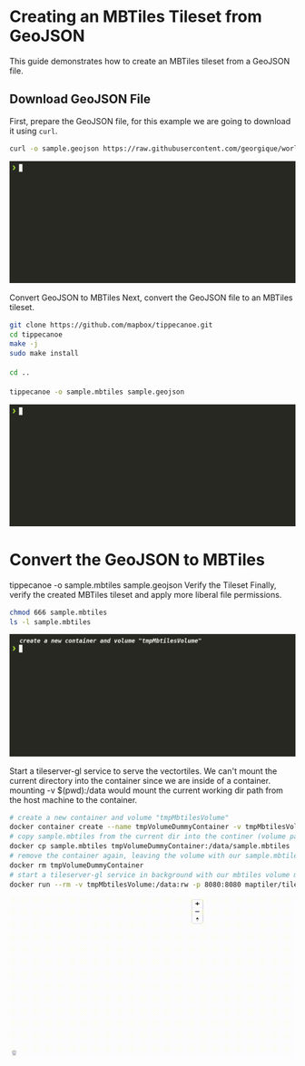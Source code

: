 # Creating an MBTiles Tileset from GeoJSON

This guide demonstrates how to create an MBTiles tileset from a GeoJSON file.

## Download GeoJSON File

First, prepare the GeoJSON file, for this example we are going to download it using `curl`.

<!--@abc: exec() -->
```bash
curl -o sample.geojson https://raw.githubusercontent.com/georgique/world-geojson/develop/areas/new_zealand/chatham_island.json
``` 

<img src="./assets/mbtiles_0.gif"/>

Convert GeoJSON to MBTiles
Next, convert the GeoJSON file to an MBTiles tileset.

<!--@abc: exec() -->
```bash
git clone https://github.com/mapbox/tippecanoe.git
cd tippecanoe
make -j
sudo make install

cd ..

tippecanoe -o sample.mbtiles sample.geojson
```

<img src="./assets/mbtiles_1.gif"/>

# Convert the GeoJSON to MBTiles
tippecanoe -o sample.mbtiles sample.geojson
Verify the Tileset
Finally, verify the created MBTiles tileset and apply more liberal file permissions.

<!--@abc: exec() -->
```bash
chmod 666 sample.mbtiles
ls -l sample.mbtiles
```

<img src="./assets/mbtiles_3.gif"/>

Start a tileserver-gl service to serve the vectortiles.
We can't mount the current directory into the container since we are inside of a container.
mounting -v $(pwd):/data would mount the current working dir path from the host machine to the container.

<!--@abc: exec() -->
```bash
# create a new container and volume "tmpMbtilesVolume"
docker container create --name tmpVolumeDummyContainer -v tmpMbtilesVolume:/data ubuntu
# copy sample.mbtiles from the current dir into the continer (volume path)
docker cp sample.mbtiles tmpVolumeDummyContainer:/data/sample.mbtiles
# remove the container again, leaving the volume with our sample.mbtiles
docker rm tmpVolumeDummyContainer
# start a tileserver-gl service in background with our mbtiles volume mounted to /data
docker run --rm -v tmpMbtilesVolume:/data:rw -p 8080:8080 maptiler/tileserver-gl
```

<!--@abc: browse({"url":"http://localhost:8080/data/sample/#9.64/-43.8816/-176.5548"}) -->

<img src="./assets/mbtiles_4.gif"/>